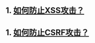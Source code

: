 ## 1. [如何防止XSS攻击？](http://web.jobbole.com/95312/)
## 1. [如何防止CSRF攻击？](http://web.jobbole.com/95313/)
